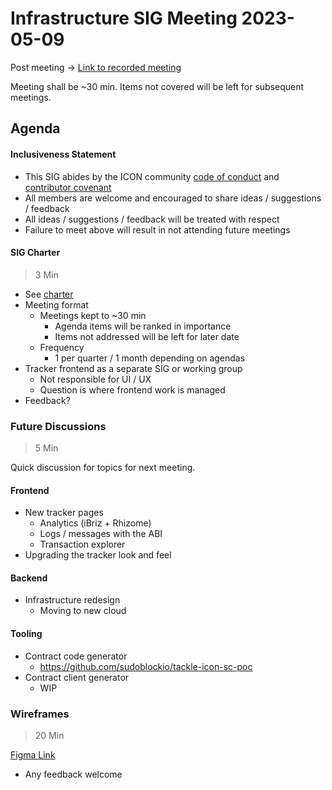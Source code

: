 # Infrastructure SIG Meeting 2023-05-09

Post meeting -> [Link to recorded meeting]()

Meeting shall be ~30 min. Items not covered will be left for subsequent meetings. 

## Agenda 

#### Inclusiveness Statement

- This SIG abides by the ICON community [code of conduct](../../../guidelines/communication/code-of-conduct.md) and [contributor covenant](https://www.contributor-covenant.org/)
- All members are welcome and encouraged to share ideas / suggestions / feedback 
- All ideas / suggestions / feedback will be treated with respect 
- Failure to meet above will result in not attending future meetings

#### SIG Charter 

> 3 Min

- See [charter](../charter.md)
- Meeting format 
  - Meetings kept to ~30 min
    - Agenda items will be ranked in importance 
    - Items not addressed will be left for later date 
  - Frequency 
    - 1 per quarter / 1 month depending on agendas
- Tracker frontend as a separate SIG or working group
  - Not responsible for UI / UX
  - Question is where frontend work is managed 
- Feedback?

### Future Discussions

> 5 Min 

Quick discussion for topics for next meeting. 

#### Frontend

- New tracker pages 
  - Analytics (iBriz + Rhizome)
  - Logs / messages with the ABI 
  - Transaction explorer 
- Upgrading the tracker look and feel

#### Backend 

- Infrastructure redesign 
  - Moving to new cloud 

#### Tooling 

- Contract code generator 
  - https://github.com/sudoblockio/tackle-icon-sc-poc
- Contract client generator 
  - WIP 

### Wireframes 

> 20 Min 

[Figma Link](https://www.figma.com/file/c5WYNLg0pHFYGnz3msUP6J/ICON-Design-Proposal---Community-Feedback?node-id=0%3A1&t=6lMXuEoLohUQUO23-1)

- Any feedback welcome 
